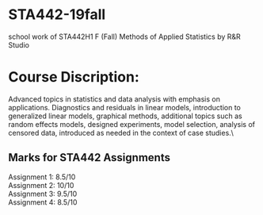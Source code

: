 # STA442-19fall
school work of STA442H1 F (Fall) Methods of Applied Statistics by R&amp;R Studio
# Course Discription:
Advanced topics in statistics and data analysis with emphasis on applications. Diagnostics and residuals in linear models, introduction to generalized linear models, graphical methods, additional topics such as random effects models, designed experiments, model selection, analysis of censored data, introduced as needed in the context of case studies.\
## Marks for STA442 Assignments
Assignment 1: 8.5/10 \
Assignment 2: 10/10 \
Assignment 3: 9.5/10 \
Assignment 4: 8.5/10 
